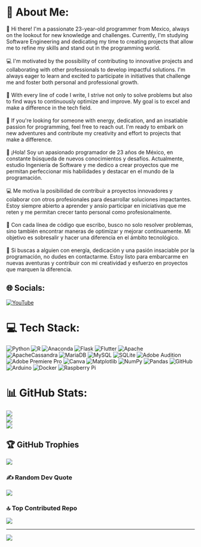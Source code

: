 # 💫 About Me:
👋 Hi there! I'm a passionate 23-year-old programmer from Mexico, always on the lookout for new knowledge and challenges. Currently, I'm studying Software Engineering and dedicating my time to creating projects that allow me to refine my skills and stand out in the programming world.<br><br>💻 I'm motivated by the possibility of contributing to innovative projects and collaborating with other professionals to develop impactful solutions. I'm always eager to learn and excited to participate in initiatives that challenge me and foster both personal and professional growth.<br><br>🚀 With every line of code I write, I strive not only to solve problems but also to find ways to continuously optimize and improve. My goal is to excel and make a difference in the tech field.<br><br>🌟 If you're looking for someone with energy, dedication, and an insatiable passion for programming, feel free to reach out. I'm ready to embark on new adventures and contribute my creativity and effort to projects that make a difference.<br><br>👋 ¡Hola! Soy un apasionado programador de 23 años de México, en constante búsqueda de nuevos conocimientos y desafíos. Actualmente, estudio Ingeniería de Software y me dedico a crear proyectos que me permitan perfeccionar mis habilidades y destacar en el mundo de la programación.<br><br>💻 Me motiva la posibilidad de contribuir a proyectos innovadores y colaborar con otros profesionales para desarrollar soluciones impactantes. Estoy siempre abierto a aprender y ansío participar en iniciativas que me reten y me permitan crecer tanto personal como profesionalmente.<br><br>🚀 Con cada línea de código que escribo, busco no solo resolver problemas, sino también encontrar maneras de optimizar y mejorar continuamente. Mi objetivo es sobresalir y hacer una diferencia en el ámbito tecnológico.<br><br>🌟 Si buscas a alguien con energía, dedicación y una pasión insaciable por la programación, no dudes en contactarme. Estoy listo para embarcarme en nuevas aventuras y contribuir con mi creatividad y esfuerzo en proyectos que marquen la diferencia.


## 🌐 Socials:
[![YouTube](https://img.shields.io/badge/YouTube-%23FF0000.svg?logo=YouTube&logoColor=white)](https://youtube.com/@LordAguakatePy) 

# 💻 Tech Stack:
![Python](https://img.shields.io/badge/python-3670A0?style=for-the-badge&logo=python&logoColor=ffdd54) ![R](https://img.shields.io/badge/r-%23276DC3.svg?style=for-the-badge&logo=r&logoColor=white) ![Anaconda](https://img.shields.io/badge/Anaconda-%2344A833.svg?style=for-the-badge&logo=anaconda&logoColor=white) ![Flask](https://img.shields.io/badge/flask-%23000.svg?style=for-the-badge&logo=flask&logoColor=white) ![Flutter](https://img.shields.io/badge/Flutter-%2302569B.svg?style=for-the-badge&logo=Flutter&logoColor=white) ![Apache](https://img.shields.io/badge/apache-%23D42029.svg?style=for-the-badge&logo=apache&logoColor=white) ![ApacheCassandra](https://img.shields.io/badge/cassandra-%231287B1.svg?style=for-the-badge&logo=apache-cassandra&logoColor=white) ![MariaDB](https://img.shields.io/badge/MariaDB-003545?style=for-the-badge&logo=mariadb&logoColor=white) ![MySQL](https://img.shields.io/badge/mysql-4479A1.svg?style=for-the-badge&logo=mysql&logoColor=white) ![SQLite](https://img.shields.io/badge/sqlite-%2307405e.svg?style=for-the-badge&logo=sqlite&logoColor=white) ![Adobe Audition](https://img.shields.io/badge/Adobe%20Audition-9999FF.svg?style=for-the-badge&logo=Adobe%20Audition&logoColor=white) ![Adobe Premiere Pro](https://img.shields.io/badge/Adobe%20Premiere%20Pro-9999FF.svg?style=for-the-badge&logo=Adobe%20Premiere%20Pro&logoColor=white) ![Canva](https://img.shields.io/badge/Canva-%2300C4CC.svg?style=for-the-badge&logo=Canva&logoColor=white) ![Matplotlib](https://img.shields.io/badge/Matplotlib-%23ffffff.svg?style=for-the-badge&logo=Matplotlib&logoColor=black) ![NumPy](https://img.shields.io/badge/numpy-%23013243.svg?style=for-the-badge&logo=numpy&logoColor=white) ![Pandas](https://img.shields.io/badge/pandas-%23150458.svg?style=for-the-badge&logo=pandas&logoColor=white) ![GitHub](https://img.shields.io/badge/github-%23121011.svg?style=for-the-badge&logo=github&logoColor=white) ![Arduino](https://img.shields.io/badge/-Arduino-00979D?style=for-the-badge&logo=Arduino&logoColor=white) ![Docker](https://img.shields.io/badge/docker-%230db7ed.svg?style=for-the-badge&logo=docker&logoColor=white) ![Raspberry Pi](https://img.shields.io/badge/-Raspberry_Pi-C51A4A?style=for-the-badge&logo=Raspberry-Pi)
# 📊 GitHub Stats:
![](https://github-readme-stats.vercel.app/api?username=LordAguaKate&theme=neon&hide_border=false&include_all_commits=false&count_private=false)<br/>
![](https://nirzak-streak-stats.vercel.app/?user=LordAguaKate&theme=neon&hide_border=false)<br/>
![](https://github-readme-stats.vercel.app/api/top-langs/?username=LordAguaKate&theme=neon&hide_border=false&include_all_commits=false&count_private=false&layout=compact)

## 🏆 GitHub Trophies
![](https://github-profile-trophy.vercel.app/?username=LordAguaKate&theme=radical&no-frame=false&no-bg=false&margin-w=4)

### ✍️ Random Dev Quote
![](https://quotes-github-readme.vercel.app/api?type=horizontal&theme=tokyonight)

### 🔝 Top Contributed Repo
![](https://github-contributor-stats.vercel.app/api?username=LordAguaKate&limit=5&theme=neon&combine_all_yearly_contributions=true)

---
[![](https://visitcount.itsvg.in/api?id=LordAguaKate&icon=0&color=0)](https://visitcount.itsvg.in)

<!-- Proudly created with GPRM ( https://gprm.itsvg.in ) -->
